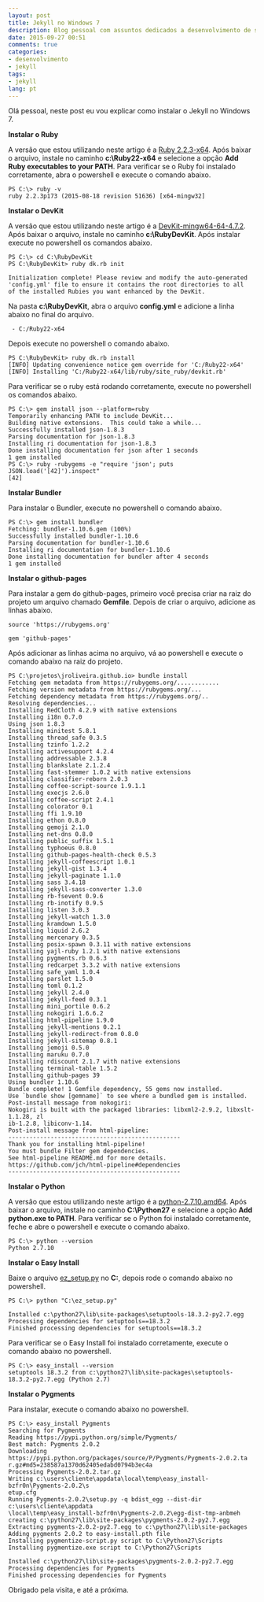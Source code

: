 ```yaml
---
layout: post
title: Jekyll no Windows 7
description: Blog pessoal com assuntos dedicados a desenvolvimento de software nas linguagens de programação C Sharp, Delphi, ASP .NET, PHP e Javascript.
date: 2015-09-27 00:51
comments: true
categories:
- desenvolvimento
- jekyll
tags: 
- jekyll
lang: pt
---
```


Olá pessoal, neste post eu vou explicar como instalar o Jekyll no Windows 7.

**Instalar o Ruby**

A versão que estou utilizando neste artigo é a [Ruby 2.2.3-x64][ruby].
Após baixar o arquivo, instale no caminho **c:\Ruby22-x64** e selecione a opção **Add Ruby executables to your PATH**.
Para verificar se o Ruby foi instalado corretamente, abra o powershell e execute o comando abaixo.

<!--more-->

```
PS C:\> ruby -v
ruby 2.2.3p173 (2015-08-18 revision 51636) [x64-mingw32]
```

**Instalar o DevKit**

A versão que estou utilizando neste artigo é a [DevKit-mingw64-64-4.7.2][devkit].
Após baixar o arquivo, instale no caminho **c:\RubyDevKit**.
Após instalar execute no powershell os comandos abaixo.

```
PS C:\> cd C:\RubyDevKit
PS C:\RubyDevKit> ruby dk.rb init

Initialization complete! Please review and modify the auto-generated
'config.yml' file to ensure it contains the root directories to all
of the installed Rubies you want enhanced by the DevKit.
```

Na pasta **c:\RubyDevKit**, abra o arquivo **config.yml** e adicione a linha abaixo no final do arquivo.

```
 - C:/Ruby22-x64
```

Depois execute no powershell o comando abaixo.

```
PS C:\RubyDevKit> ruby dk.rb install
[INFO] Updating convenience notice gem override for 'C:/Ruby22-x64'
[INFO] Installing 'C:/Ruby22-x64/lib/ruby/site_ruby/devkit.rb'
```

Para verificar se o ruby está rodando corretamente, execute no powershell os comandos abaixo.

```
PS C:\> gem install json --platform=ruby
Temporarily enhancing PATH to include DevKit...
Building native extensions.  This could take a while...
Successfully installed json-1.8.3
Parsing documentation for json-1.8.3
Installing ri documentation for json-1.8.3
Done installing documentation for json after 1 seconds
1 gem installed
PS C:\> ruby -rubygems -e "require 'json'; puts JSON.load('[42]').inspect"
[42]
```

**Instalar Bundler**

Para instalar o Bundler, execute no powershell o comando abaixo.

```
PS C:\> gem install bundler
Fetching: bundler-1.10.6.gem (100%)
Successfully installed bundler-1.10.6
Parsing documentation for bundler-1.10.6
Installing ri documentation for bundler-1.10.6
Done installing documentation for bundler after 4 seconds
1 gem installed
```

**Instalar o github-pages**

Para instalar a gem do github-pages, primeiro você precisa criar na raiz do projeto um arquivo chamado **Gemfile**.
Depois de criar o arquivo, adicione as linhas abaixo.

```
source 'https://rubygems.org'

gem 'github-pages'
```

Após adicionar as linhas acima no arquivo, vá ao powershell e execute o comando abaixo na raiz do projeto.

```
PS C:\projetos\jroliveira.github.io> bundle install
Fetching gem metadata from https://rubygems.org/............
Fetching version metadata from https://rubygems.org/...
Fetching dependency metadata from https://rubygems.org/..
Resolving dependencies...
Installing RedCloth 4.2.9 with native extensions
Installing i18n 0.7.0
Using json 1.8.3
Installing minitest 5.8.1
Installing thread_safe 0.3.5
Installing tzinfo 1.2.2
Installing activesupport 4.2.4
Installing addressable 2.3.8
Installing blankslate 2.1.2.4
Installing fast-stemmer 1.0.2 with native extensions
Installing classifier-reborn 2.0.3
Installing coffee-script-source 1.9.1.1
Installing execjs 2.6.0
Installing coffee-script 2.4.1
Installing colorator 0.1
Installing ffi 1.9.10
Installing ethon 0.8.0
Installing gemoji 2.1.0
Installing net-dns 0.8.0
Installing public_suffix 1.5.1
Installing typhoeus 0.8.0
Installing github-pages-health-check 0.5.3
Installing jekyll-coffeescript 1.0.1
Installing jekyll-gist 1.3.4
Installing jekyll-paginate 1.1.0
Installing sass 3.4.18
Installing jekyll-sass-converter 1.3.0
Installing rb-fsevent 0.9.6
Installing rb-inotify 0.9.5
Installing listen 3.0.3
Installing jekyll-watch 1.3.0
Installing kramdown 1.5.0
Installing liquid 2.6.2
Installing mercenary 0.3.5
Installing posix-spawn 0.3.11 with native extensions
Installing yajl-ruby 1.2.1 with native extensions
Installing pygments.rb 0.6.3
Installing redcarpet 3.3.2 with native extensions
Installing safe_yaml 1.0.4
Installing parslet 1.5.0
Installing toml 0.1.2
Installing jekyll 2.4.0
Installing jekyll-feed 0.3.1
Installing mini_portile 0.6.2
Installing nokogiri 1.6.6.2
Installing html-pipeline 1.9.0
Installing jekyll-mentions 0.2.1
Installing jekyll-redirect-from 0.8.0
Installing jekyll-sitemap 0.8.1
Installing jemoji 0.5.0
Installing maruku 0.7.0
Installing rdiscount 2.1.7 with native extensions
Installing terminal-table 1.5.2
Installing github-pages 39
Using bundler 1.10.6
Bundle complete! 1 Gemfile dependency, 55 gems now installed.
Use `bundle show [gemname]` to see where a bundled gem is installed.
Post-install message from nokogiri:
Nokogiri is built with the packaged libraries: libxml2-2.9.2, libxslt-1.1.28, zl
ib-1.2.8, libiconv-1.14.
Post-install message from html-pipeline:
-------------------------------------------------
Thank you for installing html-pipeline!
You must bundle Filter gem dependencies.
See html-pipeline README.md for more details.
https://github.com/jch/html-pipeline#dependencies
-------------------------------------------------
```

**Instalar o Python**

A versão que estou utilizando neste artigo é a [python-2.7.10.amd64][python].
Após baixar o arquivo, instale no caminho **C:\Python27** e selecione a opção **Add python.exe to PATH**.
Para verificar se o Python foi instalado corretamente, feche e abre o powershell e execute o comando abaixo.

```
PS C:\> python --version
Python 2.7.10
```

**Instalar o Easy Install**

Baixe o arquivo [ez_setup.py][ez] no **C:**, depois rode o comando abaixo no powershell.

```
PS C:\> python "C:\ez_setup.py"

Installed c:\python27\lib\site-packages\setuptools-18.3.2-py2.7.egg
Processing dependencies for setuptools==18.3.2
Finished processing dependencies for setuptools==18.3.2
```

Para verificar se o Easy Install foi instalado corretamente, execute o comando abaixo no powershell.

```
PS C:\> easy_install --version
setuptools 18.3.2 from c:\python27\lib\site-packages\setuptools-18.3.2-py2.7.egg (Python 2.7)
```

**Instalar o Pygments**

Para instalar, execute o comando abaixo no powershell.

```
PS C:\> easy_install Pygments
Searching for Pygments
Reading https://pypi.python.org/simple/Pygments/
Best match: Pygments 2.0.2
Downloading https://pypi.python.org/packages/source/P/Pygments/Pygments-2.0.2.ta
r.gz#md5=238587a1370d62405edabd0794b3ec4a
Processing Pygments-2.0.2.tar.gz
Writing c:\users\cliente\appdata\local\temp\easy_install-bzfr0n\Pygments-2.0.2\s
etup.cfg
Running Pygments-2.0.2\setup.py -q bdist_egg --dist-dir c:\users\cliente\appdata
\local\temp\easy_install-bzfr0n\Pygments-2.0.2\egg-dist-tmp-anbmeh
creating c:\python27\lib\site-packages\pygments-2.0.2-py2.7.egg
Extracting pygments-2.0.2-py2.7.egg to c:\python27\lib\site-packages
Adding pygments 2.0.2 to easy-install.pth file
Installing pygmentize-script.py script to C:\Python27\Scripts
Installing pygmentize.exe script to C:\Python27\Scripts

Installed c:\python27\lib\site-packages\pygments-2.0.2-py2.7.egg
Processing dependencies for Pygments
Finished processing dependencies for Pygments
```

Obrigado pela visita, e até a próxima.

[ruby]: http://dl.bintray.com/oneclick/rubyinstaller/rubyinstaller-2.2.3-x64.exe
[devkit]: http://dl.bintray.com/oneclick/rubyinstaller/DevKit-mingw64-64-4.7.2-20130224-1432-sfx.exe
[python]: https://www.python.org/ftp/python/2.7.10/python-2.7.10.amd64.msi
[ez]: https://bitbucket.org/pypa/setuptools/raw/bootstrap/ez_setup.py